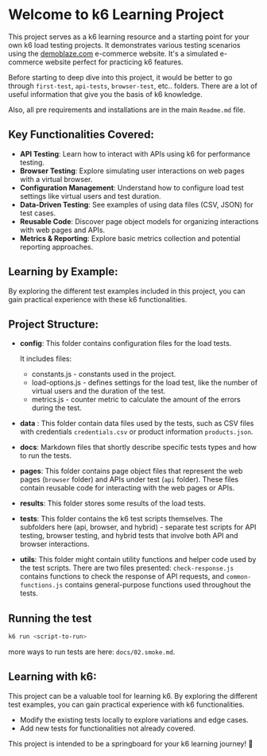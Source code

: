 # Welcome to k6 Learning Project

This project serves as a k6 learning resource and a starting point for your own k6 load testing projects. It demonstrates various testing scenarios using the [demoblaze.com](https://www.demoblaze.com/index.html) e-commerce website. It's a simulated e-commerce website perfect for practicing k6 features.

Before starting to deep dive into this project, it would be better to go through `first-test`, `api-tests`, `browser-test`, etc.. folders. There are a lot of useful information that give you the basis of k6 knowledge. 

Also, all pre requirements and installations are in the main `Readme.md` file.

## Key Functionalities Covered:

- **API Testing**: Learn how to interact with APIs using k6 for performance testing.
- **Browser Testing**: Explore simulating user interactions on web pages with a virtual browser.
- **Configuration Management**: Understand how to configure load test settings like virtual users and test duration.
- **Data-Driven Testing**: See examples of using data files (CSV, JSON) for test cases.
- **Reusable Code**: Discover page object models for organizing interactions with web pages and APIs.
- **Metrics & Reporting**: Explore basic metrics collection and potential reporting approaches.

## Learning by Example:

By exploring the different test examples included in this project, you can gain practical experience with these k6 functionalities.

## Project Structure:

- **config**: This folder contains configuration files for the load tests. 

  It includes files:
  - constants.js - constants used in the project.
  - load-options.js - defines settings for the load test, like the number of virtual users and the duration of the test.
  - metrics.js - counter metric to calculate the amount of the errors during the test.

- **data** : This folder contain data files used by the tests, such as CSV files with credentials `credentials.csv` or product information `products.json`.

- **docs**: Markdown files that shortly describe specific tests types and how to run the tests.

- **pages**: This folder contains page object files that represent the web pages (`browser` folder) and APIs under test (`api` folder). These files contain reusable code for interacting with the web pages or APIs. 

- **results**: This folder stores some results of the load tests.

- **tests**: This folder contains the k6 test scripts themselves. The subfolders here (api, browser, and hybrid) - separate test scripts for API testing, browser testing, and  hybrid tests that involve both API and browser interactions.

- **utils**: This folder might contain utility functions and helper code used by the test scripts. There are two files presented: `check-response.js` contains functions to check the response of API requests, and `common-functions.js` contains general-purpose functions used throughout the tests.

## Running the test

```bash
k6 run <script-to-run>
```
more ways to run tests are here: `docs/02.smoke.md`.


## Learning with k6:

This project can be a valuable tool for learning k6. By exploring the different test examples, you can gain practical experience with k6 functionalities.

- Modify the existing tests locally to explore variations and edge cases.
- Add new tests for functionalities not already covered.

This project is intended to be a springboard for your k6 learning journey! 🥳